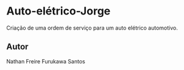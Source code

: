 

# Auto-elétrico-Jorge
Criação de uma ordem de serviço para um auto elétrico automotivo.
## Autor
Nathan Freire Furukawa Santos
